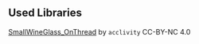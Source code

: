 ## Used Libraries

[SmallWineGlass_OnThread](https://freesound.org/people/acclivity/sounds/14361/) by `acclivity` CC-BY-NC 4.0